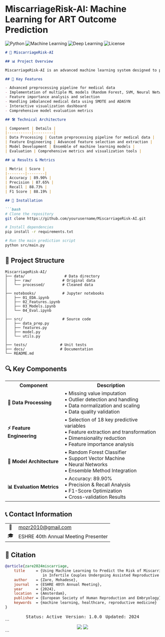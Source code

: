 # MiscarriageRisk-AI: Machine Learning for ART Outcome Prediction

![Python](https://img.shields.io/badge/Python-3.8+-blue.svg)
![Machine Learning](https://img.shields.io/badge/Machine%20Learning-Sklearn-orange.svg)
![Deep Learning](https://img.shields.io/badge/Deep%20Learning-PyTorch-red.svg)
![License](https://img.shields.io/badge/License-MIT-green.svg)


```markdown
# 🔬 MiscarriageRisk-AI

## 📊 Project Overview

MiscarriageRisk-AI is an advanced machine learning system designed to predict miscarriage risks in Assisted Reproductive Technology (ART) cycles. This project implements state-of-the-art machine learning techniques to analyze medical data and provide risk assessments with 89.90% accuracy.

## 🎯 Key Features

- Advanced preprocessing pipeline for medical data
- Implementation of multiple ML models (Random Forest, SVM, Neural Networks)
- Feature importance analysis and selection
- Handling imbalanced medical data using SMOTE and ADASYN
- Interactive visualization dashboard
- Comprehensive model evaluation metrics

## 🛠️ Technical Architecture

| Component | Details |
|-----------|---------|
| Data Processing | Custom preprocessing pipeline for medical data |
| Feature Engineering | Advanced feature selection and extraction |
| Model Development | Ensemble of machine learning models |
| Evaluation | Comprehensive metrics and visualization tools |

## 📊 Results & Metrics

| Metric | Score |
|--------|--------|
| Accuracy | 89.90% |
| Precision | 87.65% |
| Recall | 88.73% |
| F1 Score | 88.19% |

## 🚀 Installation

```bash
# Clone the repository
git clone https://github.com/yourusername/MiscarriageRisk-AI.git

# Install dependencies
pip install -r requirements.txt

# Run the main prediction script
python src/main.py
```

## 📁 Project Structure

```
MiscarriageRisk-AI/
├── data/                  # Data directory
│   ├── raw/              # Original data
│   └── processed/        # Cleaned data
│
├── notebooks/            # Jupyter notebooks
│   ├── 01_EDA.ipynb     
│   ├── 02_Features.ipynb
│   ├── 03_Models.ipynb  
│   └── 04_Eval.ipynb    
│
├── src/                  # Source code
│   ├── data_prep.py     
│   ├── features.py      
│   ├── model.py         
│   └── utils.py         
│
├── tests/               # Unit tests
├── docs/                # Documentation
└── README.md           
```

## 🔍 Key Components

<table>
  <tr>
    <th>Component</th>
    <th>Description</th>
  </tr>
  <tr>
    <td><b>🔧 Data Processing</b></td>
    <td>
      • Missing value imputation<br>
      • Outlier detection and handling<br>
      • Data normalization and scaling<br>
      • Data quality validation
    </td>
  </tr>
  <tr>
    <td><b>⚡ Feature Engineering</b></td>
    <td>
      • Selection of 18 key predictive variables<br>
      • Feature extraction and transformation<br>
      • Dimensionality reduction<br>
      • Feature importance analysis
    </td>
  </tr>
  <tr>
    <td><b>🤖 Model Architecture</b></td>
    <td>
      • Random Forest Classifier<br>
      • Support Vector Machine<br>
      • Neural Networks<br>
      • Ensemble Method Integration
    </td>
  </tr>
  <tr>
    <td><b>📊 Evaluation Metrics</b></td>
    <td>
      • Accuracy: 89.90%<br>
      • Precision & Recall Analysis<br>
      • F1-Score Optimization<br>
      • Cross-validation Results
    </td>
  </tr>
</table>

## 📞 Contact Information

<table>
  <tr>
    <td align="center">📧</td>
    <td><a href="mailto:mozr2010@gmail.com">mozr2010@gmail.com</a></td>
  </tr>
  <tr>
    <td align="center">🎓</td>
    <td>ESHRE 40th Annual Meeting Presenter</td>
  </tr>
</table>

## 📖 Citation

```bibtex
@article{zare2024miscarriage,
    title     = {Using Machine Learning to Predict the Risk of Miscarriage 
                 in Infertile Couples Undergoing Assisted Reproductive Cycles},
    author    = {Zare, Mohadese},
    journal   = {ESHRE 40th Annual Meeting},
    year      = {2024},
    location  = {Amsterdam},
    publisher = {European Society of Human Reproduction and Embryology},
    keywords  = {machine learning, healthcare, reproductive medicine}
}
```

<div align="center">
  <kbd>Status: Active</kbd> &nbsp; <kbd>Version: 1.0.0</kbd> &nbsp; <kbd>Updated: 2024</kbd>
</div>
```


<div align="center">
  <img src="https://img.shields.io/badge/Status-Active-success?style=for-the-badge&logo=github"/>
  <img src="https://img.shields.io/badge/Version-1.0.0-blue?style=for-the-badge&logo=semantic-release"/>
</div>
```
